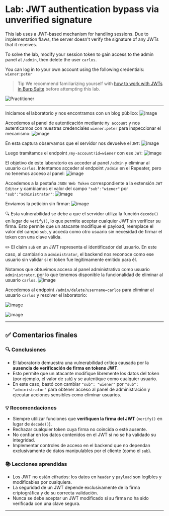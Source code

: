 # Lab: JWT authentication bypass via unverified signature

This lab uses a JWT-based mechanism for handling sessions. Due to implementation flaws, the server doesn't verify the signature of any JWTs that it receives.

To solve the lab, modify your session token to gain access to the admin panel at `/admin`, then delete the user `carlos`.

You can log in to your own account using the following credentials: `wiener:peter`

>Tip
>We recommend familiarizing yourself with [how to work with JWTs in Burp Suite](https://portswigger.net/burp/documentation/desktop/testing-workflow/session-management/jwts) before attempting this lab.

![Practitioner](https://img.shields.io/badge/level-Apprentice-green) 

---

Iniciamos el laboratorio y nos encontramos con un blog público:
![image](https://github.com/user-attachments/assets/03fd7b84-d95f-43bb-aff5-85b4dc9c15b0)

Accedemos al panel de autenticación mediante `My account` y nos autenticamos con nuestras credenciales `wiener:peter` para inspeccionar el mecanismo:
![image](https://github.com/user-attachments/assets/8fcd1ae1-b7b9-4d79-802a-8f538e77ca04)


En esta captura observamos que el servidor nos devuelve el `JWT`:
![image](https://github.com/user-attachments/assets/3d4d4ca2-4bd2-43c0-8f4a-dfcd43c0c9d7)


Luego tramitamos el endpoint `/my-account?id=wiener` con ese `JWT`:
![image](https://github.com/user-attachments/assets/782d0b6e-5867-4f6a-b5c9-fd1988325735)

El objetivo de este laboratorio es acceder al panel `/admin` y eliminar al usuario `carlos`. Intentamos acceder al endpoint `/admin` en el Repeater, pero no tenemos acceso al panel:
![image](https://github.com/user-attachments/assets/961e2162-2d7b-4161-a471-c9a49a9e95f1)

Accedemos a la pestaña `JSON Web Token` correspondiente a la extensión `JWT Editor` y cambiamos el valor del campo `"sub":"wiener"` por `"sub":"administrator"`:
![image](https://github.com/user-attachments/assets/2d669fc1-61bf-44af-9324-979f023c4423)

Enviamos la petición sin firmar:
![image](https://github.com/user-attachments/assets/cde320ef-ab44-4852-9254-aac3331bea12)

🔍 Esta vulnerabilidad se debe a que el servidor utiliza la función `decode()` en lugar de `verify()`, lo que permite aceptar cualquier JWT sin verificar su firma. Esto permite que un atacante modifique el payload, reemplace el valor del campo `sub`, y acceda como otro usuario sin necesidad de firmar el token con una clave válida.

✏️ El claim `sub` en un JWT representa el identificador del usuario. En este caso, al cambiarlo a `administrator`, el backend nos reconoce como ese usuario sin validar si el token fue legítimamente emitido para él.

Notamos que obtuvimos acceso al panel administrativo como usuario `administrator`, por lo que tenemos disponible la funcionalidad de eliminar al usuario `carlos`.
![image](https://github.com/user-attachments/assets/75e0913f-87c3-41c9-9aac-bd685264be80)

Accedemos al endpoint `/admin/delete?username=carlos` para eliminar al usuario `carlos` y resolver el laboratorio:

![image](https://github.com/user-attachments/assets/c6bf1eb9-70f9-45b3-8744-45ab91eaae88)

![image](https://github.com/user-attachments/assets/9956aa8b-43e8-4d01-a761-bf3aec4cc9b6)

---


## ✅ Comentarios finales

### 🔍 Conclusiones

* El laboratorio demuestra una vulnerabilidad crítica causada por la **ausencia de verificación de firma en tokens JWT**.
* Esto permite que un atacante modifique libremente los datos del token (por ejemplo, el valor de `sub`) y se autentique como cualquier usuario.
* En este caso, bastó con cambiar `"sub": "wiener"` por `"sub": "administrator"` para obtener acceso al panel de administración y ejecutar acciones sensibles como eliminar usuarios.

### 💡 Recomendaciones

* Siempre utilizar funciones que **verifiquen la firma del JWT** (`verify()` en lugar de `decode()`).
* Rechazar cualquier token cuya firma no coincida o esté ausente.
* No confiar en los datos contenidos en el JWT si no se ha validado su integridad.
* Implementar controles de acceso en el backend que no dependan exclusivamente de datos manipulables por el cliente (como el `sub`).

### 📚 Lecciones aprendidas

* Los JWT no están cifrados: los datos en `header` y `payload` son legibles y modificables por cualquiera.
* La seguridad de un JWT depende exclusivamente de la firma criptográfica y de su correcta validación.
* Nunca se debe aceptar un JWT modificado si su firma no ha sido verificada con una clave segura.

---



